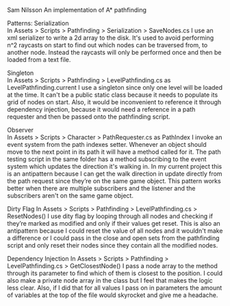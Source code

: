 Sam Nilsson
An implementation of A* pathfinding

Patterns: 
Serialization   
  In Assets > Scripts > Pathfinding > Serialization > SaveNodes.cs I use an xml serializer to write a 2d array to the disk. It's used to avoid performing n^2 raycasts on start to find out which nodes can be traversed from, to another node. Instead the raycasts will only be performed once and then be loaded from a text file.
  
Singleton   
  In Assets > Scripts > Pathfinding > LevelPathfinding.cs as LevelPathfinding.current I use a singleton since only one level will be loaded at the time. It can't be a public static class because it needs to populate its grid of nodes on start. Also, it would be inconvenient to reference it through dependency injection, because it would need a reference in a path requester and then be passed onto the pathfinding script. 

Observer    
  In Assets > Scripts > Character > PathRequester.cs as PathIndex I invoke an event system from the path indexes setter. Whenever an object should move to the next point in its path it will have a method called for it. The path testing script in the same folder has a method subscribing to the event system which updates the direction it's walking in. In my current project this is an antipattern because I can get the walk direction in update directly from the path request since they’re on the same game object. This pattern works better when there are multiple subscribers and the listener and the subscribers aren't on the same game object.  

Dirty Flag
  In Assets > Scripts > Pathfinding > LevelPathfinding.cs > ResetNodes() I use dity flag by looping through all nodes and checking if they’re marked as modified and only if their values get reset. This is also an antipattern because I could reset the value of all nodes and it wouldn't make a difference or I could pass in the close and open sets from the pathfinding script and only reset their nodes since they contain all the modified nodes. 

Dependency Injection
  In Assets > Scripts > Pathfinding > LevelPathfinding.cs > GetClosestNode() I pass a node array to the method through its parameter to find which of them is closest to the position. I could also make a private node array in the class but I feel that makes the logic less clear. Also, if I did that for all values I pass on in parameters the amount of variables at the top of the file would skyrocket and give me a headache. 
